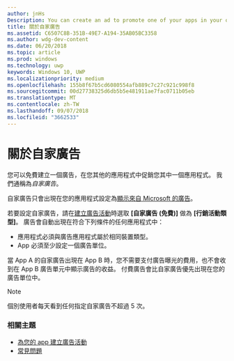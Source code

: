 ```yaml
---
author: jnHs
Description: You can create an ad to promote one of your apps in your other apps, for free. We call these house ads.
title: 關於自家廣告
ms.assetid: C6507C8B-351B-49E7-A194-35AB05BC3358
ms.author: wdg-dev-content
ms.date: 06/20/2018
ms.topic: article
ms.prod: windows
ms.technology: uwp
keywords: Windows 10, UWP
ms.localizationpriority: medium
ms.openlocfilehash: 155b8f67b5cd6080554afb889c7c27c921c998f8
ms.sourcegitcommit: 00d27738325d6db5b5e481911ae7fac0711b05eb
ms.translationtype: MT
ms.contentlocale: zh-TW
ms.lasthandoff: 09/07/2018
ms.locfileid: "3662533"
---
```

# <a name="about-house-ads"></a>關於自家廣告


您可以免費建立一個廣告，在您其他的應用程式中促銷您其中一個應用程式。 我們通稱為*自家廣告*。

自家廣告只會出現在您的應用程式設定為[顯示來自 Microsoft 的廣告](../monetize/display-ads-in-your-app.md)。

若要設定自家廣告，請在[建立廣告活動](create-an-ad-campaign-for-your-app.md)時選取 **\[自家廣告 (免費)\]** 做為 **\[行銷活動類型\]**。 廣告會自動出現在符合下列條件的任何應用程式中：

-   應用程式必須與廣告應用程式屬於相同裝置類型。
-   App 必須至少設定一個廣告單位。

當 App A 的自家廣告出現在 App B 時，您不需要支付廣告曝光的費用，也不會收到在 App B 廣告單元中顯示廣告的收益。 付費廣告會比自家廣告優先出現在您的廣告單位中。

>[!NOTE]
> 個別使用者每天看到任何指定自家廣告不超過 5 次。

 

### <a name="related-topics"></a>相關主題


* [為您的 app 建立廣告活動](create-an-ad-campaign-for-your-app.md)
* [常見問題](common-questions.md)
